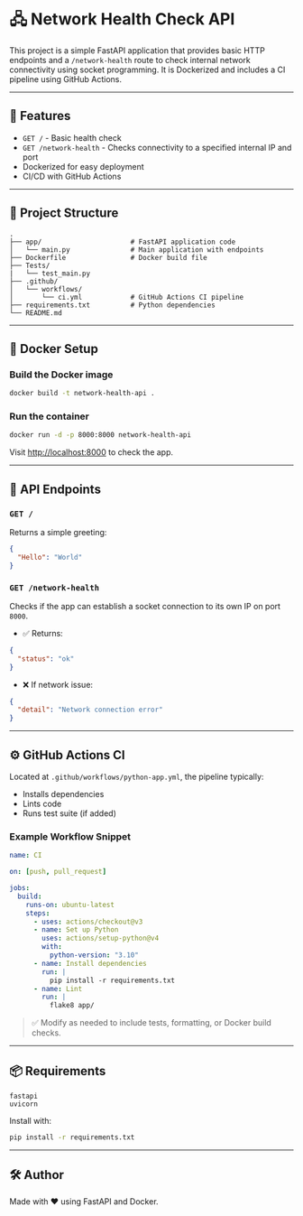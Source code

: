 # 🖧 Network Health Check API

This project is a simple FastAPI application that provides basic HTTP endpoints and a `/network-health` route to check internal network connectivity using socket programming. It is Dockerized and includes a CI pipeline using GitHub Actions.

---

## 🚀 Features

- `GET /` - Basic health check
- `GET /network-health` - Checks connectivity to a specified internal IP and port
- Dockerized for easy deployment
- CI/CD with GitHub Actions

---

## 📁 Project Structure

```
.
├── app/                      # FastAPI application code
│   └── main.py               # Main application with endpoints
├── Dockerfile                # Docker build file
├── Tests/
|   └── test_main.py 
├── .github/
│   └── workflows/
│       └── ci.yml            # GitHub Actions CI pipeline
├── requirements.txt          # Python dependencies
└── README.md
```

---

## 🐳 Docker Setup

### Build the Docker image

```bash
docker build -t network-health-api .
```

### Run the container

```bash
docker run -d -p 8000:8000 network-health-api
```

Visit [http://localhost:8000](http://localhost:8000) to check the app.

---

## 🧪 API Endpoints

### `GET /`

Returns a simple greeting:

```json
{
  "Hello": "World"
}
```

### `GET /network-health`

Checks if the app can establish a socket connection to its own IP on port `8000`.

- ✅ Returns:
```json
{
  "status": "ok"
}
```

- ❌ If network issue:
```json
{
  "detail": "Network connection error"
}
```

---

## ⚙️ GitHub Actions CI

Located at `.github/workflows/python-app.yml`, the pipeline typically:

- Installs dependencies
- Lints code
- Runs test suite (if added)

### Example Workflow Snippet

```yaml
name: CI

on: [push, pull_request]

jobs:
  build:
    runs-on: ubuntu-latest
    steps:
      - uses: actions/checkout@v3
      - name: Set up Python
        uses: actions/setup-python@v4
        with:
          python-version: "3.10"
      - name: Install dependencies
        run: |
          pip install -r requirements.txt
      - name: Lint
        run: |
          flake8 app/
```

> ✅ Modify as needed to include tests, formatting, or Docker build checks.

---

## 📦 Requirements

```
fastapi
uvicorn
```

Install with:

```bash
pip install -r requirements.txt
```

---

## 🛠 Author

Made with ❤️ using FastAPI and Docker.

